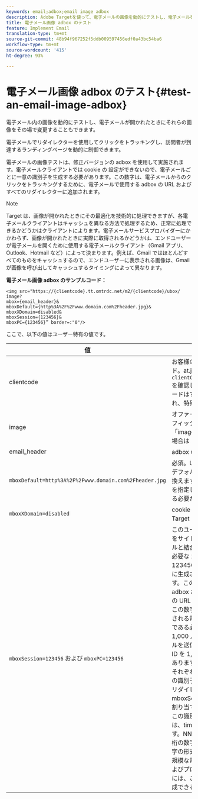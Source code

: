 ```yaml
---
keywords: email;adbox;email image adbox
description: Adobe Targetを使って、電子メールの画像を動的にテストし、電子メールを開いたときにその場で画像を変更することもできます。
title: 電子メール画像 adbox のテスト
feature: Implement Email
translation-type: tm+mt
source-git-commit: 48b94f967252f5ddb009597456edf0a43bc54ba6
workflow-type: tm+mt
source-wordcount: '415'
ht-degree: 93%

---
```



# 電子メール画像 adbox のテスト{#test-an-email-image-adbox}

電子メール内の画像を動的にテストし、電子メールが開かれたときにそれらの画像をその場で変更することもできます。

電子メールでリダイレクターを使用してクリックをトラッキングし、訪問者が到達するランディングページを動的に制御できます。

電子メールの画像テストは、修正バージョンの adbox を使用して実施されます。電子メールクライアントでは cookie の 設定ができないので、電子メールごとに一意の識別子を生成する必要があります。この数字は、電子メールからのクリックをトラッキングするために、電子メールで使用する adbox の URL およびすべてのリダイレクターに追加されます。

>[!NOTE]
>
>Target は、画像が開かれたときにその最適化を技術的に処理できますが、各電子メールクライアントはキャッシュを異なる方法で処理するため、正常に処理できるかどうかはクライアントによります。電子メールサービスプロバイダーにかかわらず、画像が開かれたときに実際に取得されるかどうかは、エンドユーザーが電子メールを開くために使用する電子メールクライアント（Gmail アプリ、Outlook、Hotmail など）によって決まります。例えば、Gmail ではほとんどすべてのものをキャッシュするので、エンドユーザーに表示される画像は、Gmail が画像を呼び出してキャッシュするタイミングによって異なります。

**電子メール画像 adbox のサンプルコード：**

```
<img src="https://{clientcode}.tt.omtrdc.net/m2/​{clientcode}/ubox/​image?
mbox={email_header}&
mboxDefault=​{http%3A%2F%2Fwww.domain.com%2Fheader.jpg}&
mboxXDomain=disabled&
mboxSession={123456}&
mboxPC={123456}” border=:"0"/>
```

ここで、以下の値はユーザー特有の値です。

| 値 | 説明 |
|--- |--- |
| clientcode | お客様のクライアントコード。at.js または mbox.js の `clientCode='yourclientcode'` を確認してください。このコードはすべて小文字で表され、特殊文字は含みません。 |
| image | オファータイプ。常に、グラフィック広告の場合は「image」、リダイレクターの場合は「page」になります。 |
| email_header | adbox の名前。 |
| `mboxDefault=http%3A%2F%2Fwww.domain.com%2Fheader.jpg` | 必須。URL を adbox の適切なデフォルトコンテンツに置き換えます。これには絶対参照を指定し、URL エンコードする必要があります。 |
| `mboxXDomain=disabled` | cookie を設定しないよう Target に指示します。 |
| `mboxSession=123456` および `mboxPC=123456` | このユーザーのプロファイルをサイトの既存のプロファイルと結合するために Target で必要な 2 つの値です。123456 は、電子メールごとに生成される一意の識別子です。この値は、すべての adbox およびリダイレクターの URL に動的に挿入します。この数字は、各受信者に送信される電子メールごとに一意である必要があります。毎週 1,000 人の受信者に電子メールを送信する場合は、一意の ID を 1,000 個生成する必要があります。<br>それぞれの電子メールの一意の識別子を、各 adbox およびリダイレクターの URL の mboxSession と mboxPC に割り当てる必要があります。この識別子に推奨される形式は、timestamp-NNNNN です。NNNNN はランダムな 5 桁の数字ですが、任意の英数字の形式も使用できます。大規模な電子メールサービスおよびプログラミング言語の中には、この一意の識別子を生成できるものがあります。 |
